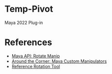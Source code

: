 # Temp-Pivot
Maya 2022 Plug-in

# References
- [Maya API: Rotate Manip](https://help.autodesk.com/view/MAYAUL/2022/ENU/?guid=Maya_SDK_cpp_ref_rotate_manip_2rotate_manip_8cpp_example_html)
- [Around the Corner: Maya Custom Manipulators](https://around-the-corner.typepad.com/adn/2012/10/maya-custom-manipulators-.html)
- [Reference Rotation Tool](https://vimeo.com/16585843)
